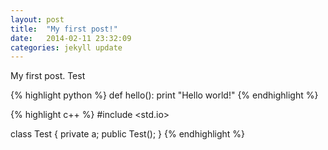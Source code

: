 ```yaml
---
layout: post
title:  "My first post!"
date:   2014-02-11 23:32:09
categories: jekyll update
---
```

My first post. Test

{% highlight python %}
def hello():
    print "Hello world!"
{% endhighlight %}

{% highlight c++ %}
#include <std.io>

class Test {
    private a;
    public Test();
}
{% endhighlight %}
